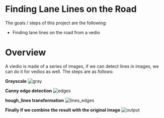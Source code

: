 # Finding Lane Lines on the Road

The goals / steps of this project are the following:
* Finding lane lines on the road from a vedio

# Overview

A viedio is made of a series of images, if we can detect lines in images, we can do it for vedios as well. 
The steps are as follows: 

**Grayscale**
![gray](https://cloud.githubusercontent.com/assets/15232969/26561653/0e0c85c2-448e-11e7-920c-627a855c620c.jpg)

**Canny edge detection**
![edges](https://cloud.githubusercontent.com/assets/15232969/26561652/0b746b9a-448e-11e7-8e46-7603a213761d.jpg)

**hough_lines transformation**
![lines_edges](https://cloud.githubusercontent.com/assets/15232969/26561654/11b89396-448e-11e7-869c-b5ff8a1df7f8.jpg)

**Finally if we combine the result with the original image**
![output](https://cloud.githubusercontent.com/assets/15232969/26561657/1357633a-448e-11e7-9e82-3ccb1807e8b0.jpg)



